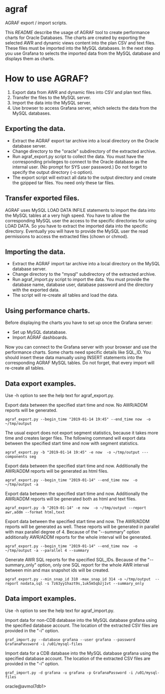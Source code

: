 # agraf
AGRAF export / import scripts.

This *README* describe the usage of AGRAF tool to create performance charts for Oracle Databases. The charts are created by exporting the selected AWR and dynamic views content into the plan CSV and text files. These files must be imported into the MySQL databases. In the next step you use Grafana to selects the imported data from the MySQL database and displays them as charts.

# How to use AGRAF? #

1. Export data from AWR and dynamic files into CSV and plan text files.
1. Transfer the files to the MySQL server.
1. Import the data into the MySQL server.
1. Use browser to access Grafana server, which selects the data from the MySQL databases.

## Exporting the data. ##

* Extract the AGRAF export tar archive into a local directory on the Oracle database server.
* Change directory to the "oracle" subdirectory of the extracted archive.
* Run agraf_export.py script to collect the data. You must have the corresponding privileges to connect to the Oracle database as the internal user. (No prompt for SYS user password.) Do not forget to specify the output directory (-o option).
* The export script will extract all data to the output directory and create the gzipped tar files. You need only these tar files.

## Transfer exported files. ##

AGRAF uses MySQL LOAD DATA INFILE statements to import the data into the MySQL tables at a very high speed. You have to allow the corresponding MySQL user the access to the specific directories for using LOAD DATA. So you have to extract the imported data into the specific directory. Eventually you will have to provide the MySQL user the read permissions to access the extracted files (chown or chmod).

## Importing the data. ##
* Extract the AGRAF import tar archive into a local directory on the MySQL database server.
* Change directory to the "mysql" subdirectory of the extracted archive.
* Run agraf_import.py script to import the data. You must provide the database name, database user, database password and the directory with the exported data.
* The script will re-create all tables and load the data.

## Using performance charts. ##

Before displaying the charts you have to set up once the Grafana server:

* Set up MySQL datatabase.
* Import AGRAF dashboards.

Now you can connect to the Grafana server with your browser and use the performance charts. Some charts need specific details like SQL_ID. You should insert these data manually using INSERT statements into the corresponding AGRAF MySQL tables. Do not forget, that every import will re-create all tables.

## Data export examples. ##

Use -h option to see the help text for agraf_export.py.

Export data between the specified start time and now. No AWR/ADDM reports will be generated.

    agraf_export.py --begin_time "2019-01-14 19:45" --end_time now  -o ~/tmp/output

The usual export does not export segment statistics, because it takes more time and creates larger files. The following command will export data between the specified start time and now with segment statistics.

    agraf_export.py -b "2019-01-14 19:45" -e now  -o ~/tmp/output ---components seg

Export data between the specified start time and now. Additionally the AWR/ADDM reports will be generated as html files.

    agraf_export.py --begin_time "2019-01-14" --end_time now  -o ~/tmp/output -a

Export data between the specified start time and now. Additionally the AWR/ADDM reports will be generated both as html and text files.

    agraf_export.py -b "2019-01-14" -e now  -o ~/tmp/output --report awr,addm --format html,text

Export data between the specified start time and now. The AWR/ADDM reports will be generated as well. These reports will be generated in parallel with max parallel degree of 4. Because of the "--summary" option additionally AWR/ADDM reports for the whole interval will be generated.

    agraf_export.py --begin_time "2019-01-14" --end_time now  -o ~/tmp/output -a --parallel 4 --summary

Generate AWR SQL reports for the specified SQL_IDs. Because of the "--summary_only" option, only one SQL report for the whole AWR interval between min and max snapshot ids will be created.

    agraf_export.py --min_snap_id 310 -max_snap_id 314 -o ~/tmp/output  --report nodata,sql -s 7z63yy1hazt9s,1uk5m5qbzj1vt --summary_only

## Data import examples. ##

Use -h option to see the help text for agraf_import.py.

Import data for non-CDB database into the MySQL database grafana using the specified database account. The location of the extracted CSV files are provided in the "-i" option.

    graf_import.py --database grafana --user grafana --password GrafanaPassword -i /u01/mysql-files

Import data for a CDB database into the MySQL database grafana using the specified database account. The location of the extracted CSV files are provided in the "-i" option.

    graf_import.py -d grafana -u grafana -p GrafanaPassword -i /u01/mysql-files
oracle@avmol7db1> 
